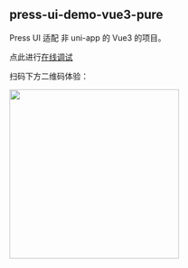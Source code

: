 ## press-ui-demo-vue3-pure

Press UI 适配 非 uni-app 的 Vue3 的项目。

点此进行[在线调试](https://stackblitz.com/~/github.com/novlan1/press-ui-demo-vue3-pure)

扫码下方二维码体验：

<img src="https://mike-1255355338.cos.ap-guangzhou.myqcloud.com/article/2024/7/own_mike_c80ec1c88610e11a85.png" width="300" />
